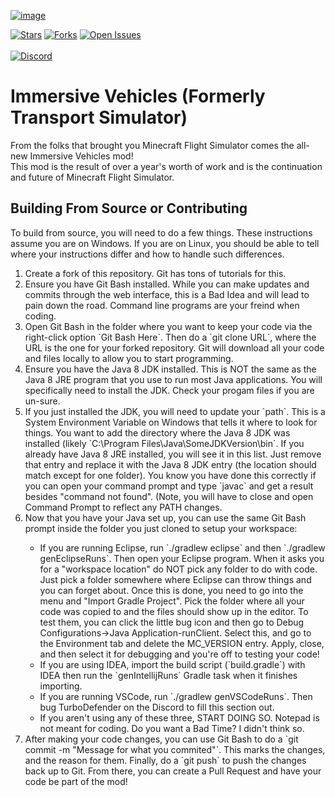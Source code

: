 [![image](https://user-images.githubusercontent.com/46881115/181852836-2db66bee-7d6c-4d57-9ba8-17c313f25098.png)](https://www.curseforge.com/minecraft/mc-mods/minecraft-transport-simulator)

[![Stars](https://img.shields.io/github/stars/DonBruce64/MinecraftTransportSimulator?style=for-the-badge)](https://github.com/DonBruce64/MinecraftTransportSimulator/stargazers)
[![Forks](https://img.shields.io/github/forks/DonBruce64/MinecraftTransportSimulator?style=for-the-badge)](https://github.com/DonBruce64/MinecraftTransportSimulator/network/members)
[![Open Issues](https://img.shields.io/github/issues/DonBruce64/MinecraftTransportSimulator?style=for-the-badge)](https://github.com/DonBruce64/MinecraftTransportSimulator/issues)\
\
[![Discord](https://discordapp.com/api/guilds/232316230852280320/widget.png?style=banner2)](https://discord.com/invite/KaaSUjm)

# Immersive Vehicles (Formerly Transport Simulator)
From the folks that brought you Minecraft Flight Simulator comes the all-new Immersive Vehicles mod!\
This mod is the result of over a year's worth of work and is the continuation and future of Minecraft Flight Simulator.

## Building From Source or Contributing
To build from source, you will need to do a few things.  These instructions assume you are on Windows.  If you are on Linux, you should be able to tell where your instructions differ and how to handle such differences.

<ol>
<li>Create a fork of this repository.  Git has tons of tutorials for this.</li>
<li>Ensure you have Git Bash installed.  While you can make updates and commits through the web interface, this is a Bad Idea and will lead to pain down the road.  Command line programs are your freind when coding.</li>
<li>Open Git Bash in the folder where you want to keep your code via the right-click option `Git Bash Here`.  Then do a `git clone URL`, where the URL is the one for your forked repository.  Git will download all your code and files locally to allow you to start programming.</li>
<li>Ensure you have the Java 8 JDK installed.  This is NOT the same as the Java 8 JRE program that you use to run most Java applications.  You will specifically need to install the JDK.  Check your progam files if you are un-sure.</li>
<li>If you just installed the JDK, you will need to update your `path`.  This is a System Environment Variable on Windows that tells it where to look for things.  You want to add the directory where the Java 8 JDK was installed (likely `C:\Program Files\Java\SomeJDKVersion\bin`.  If you already have Java 8 JRE installed, you will see it in this list.  Just remove that entry and replace it with the Java 8 JDK entry (the location should match except for one folder).  You know you have done this correctly if you can open your command prompt and type `javac` and get a result besides "command not found".  (Note, you will have to close and open Command Prompt to reflect any PATH changes.</li>
<li>Now that you have your Java set up, you can use the same Git Bash prompt inside the folder you just cloned to setup your workspace:</li>
<ul>
<li>If you are running Eclipse, run `./gradlew eclipse` and then `./gradlew genEclipseRuns`.  Then open your Eclipse program.  When it asks you for a "workspace location" do NOT pick any folder to do with code.  Just pick a folder somewhere where Eclipse can throw things and you can forget about.  Once this is done, you need to go into the menu and "Import Gradle Project".  Pick the folder where all your code was copied to and the files should show up in the editor.  To test them, you can click the little bug icon and then go to Debug Configurations->Java Application-runClient. Select this, and go to the Environment tab and delete the MC_VERSION entry.  Apply, close, and then select it for debugging and you're off to testing your code!</li>
<li>If you are using IDEA, import the build script (`build.gradle`) with IDEA then run the `genIntellijRuns` Gradle task when it finishes importing.</li>
<li>If you are running VSCode, run `./gradlew genVSCodeRuns`.  Then bug TurboDefender on the Discord to fill this section out.</li>
<li>If you aren't using any of these three, START DOING SO.  Notepad is not meant for coding.  Do you want a Bad Time?  I didn't think so.</li>
</ul>
<li>After making your code changes, you can use Git Bash to do a `git commit -m "Message for what you commited"`. This marks the changes, and the reason for them.  Finally, do a `git push` to push the changes back up to Git.  From there, you can create a Pull Request and have your code be part of the mod!</li>
</ol>


